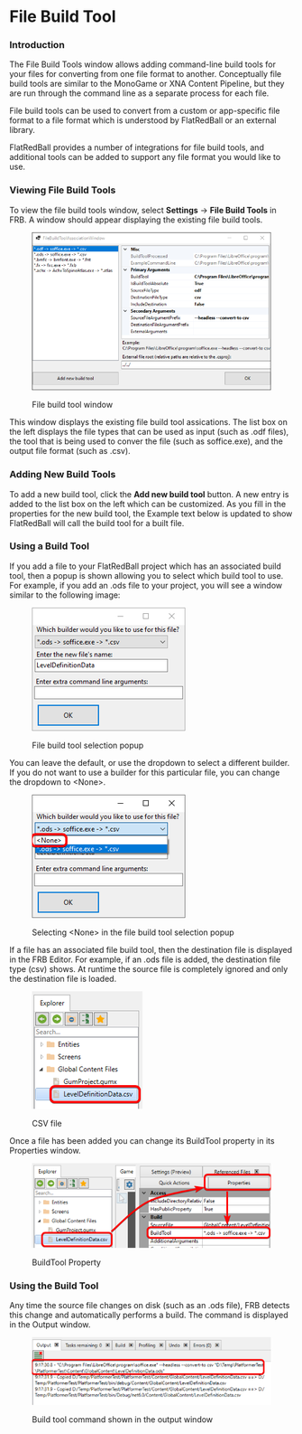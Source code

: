 # File Build Tool

### Introduction

The File Build Tools window allows adding command-line build tools for your files for converting from one file format to another. Conceptually file build tools are similar to the MonoGame or XNA Content Pipeline, but they are run through the command line as a separate process for each file.

File build tools can be used to convert from a custom or app-specific file format to a file format which is understood by FlatRedBall or an external library.

FlatRedBall provides a number of integrations for file build tools, and additional tools can be added to support any file format you would like to use.

### Viewing File Build Tools

To view the file build tools window, select **Settings** -> **File Build Tools** in FRB. A window should appear displaying the existing file build tools.

<figure><img src="../../.gitbook/assets/image (1) (1) (1) (1) (1) (1) (1) (1) (1) (1) (1) (1) (1) (1) (1) (1) (1) (1) (1) (1) (1) (1) (1) (1) (1) (1).png" alt=""><figcaption><p>File build tool window</p></figcaption></figure>

This window displays the existing file build tool assications. The list box on the left displays the file types that can be used as input (such as .odf files), the tool that is being used to conver the file (such as soffice.exe), and the output file format (such as .csv).

### Adding New Build Tools

To add a new build tool, click the **Add new build tool** button. A new entry is added to the list box on the left which can be customized. As you fill in the properties for the new build tool, the Example text below is updated to show FlatRedBall will call the build tool for a built file.

### Using a Build Tool

If you add a file to your FlatRedBall project which has an associated build tool, then a popup is shown allowing you to select which build tool to use. For example, if you add an .ods file to your project, you will see a window similar to the following image:

<figure><img src="../../.gitbook/assets/image (1) (1) (1) (1) (1) (1) (1) (1) (1) (1) (1) (1) (1) (1) (1) (1) (1) (1) (1) (1) (1) (1) (1) (1) (1) (1) (1).png" alt=""><figcaption><p>File build tool selection popup</p></figcaption></figure>

You can leave the default, or use the dropdown to select a different builder. If you do not want to use a builder for this particular file, you can change the dropdown to \<None>.

<figure><img src="../../.gitbook/assets/image (2) (1) (1) (1) (1) (1) (1) (1) (1) (1) (1) (1) (1) (1) (1) (1).png" alt=""><figcaption><p>Selecting &#x3C;None> in the file build tool selection popup</p></figcaption></figure>

If a file has an associated file build tool, then the destination file is displayed in the FRB Editor. For example, if an .ods file is added, the destination file type (csv) shows. At runtime the source file is completely ignored and only the destination file is loaded.

<figure><img src="../../.gitbook/assets/image (5) (1) (1) (1) (1).png" alt=""><figcaption><p>CSV file</p></figcaption></figure>

Once a file has been added you can change its BuildTool property in its Properties window.

<figure><img src="../../.gitbook/assets/image (3) (1) (1) (1) (1) (1) (1) (1).png" alt=""><figcaption><p>BuildTool Property</p></figcaption></figure>

### Using the Build Tool

Any time the source file changes on disk (such as an .ods file), FRB detects this change and automatically performs a build. The command is displayed in the Output window.

<figure><img src="../../.gitbook/assets/image (85).png" alt=""><figcaption><p>Build tool command shown in the output window</p></figcaption></figure>
